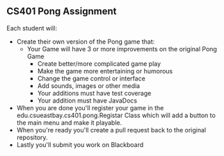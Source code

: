 ## CS401 Pong Assignment

Each student will:
* Create their own version of the Pong game that:    
  * Your Game will have 3 or more improvements on the original Pong Game    
    * Create better/more complicated game play    
    * Make the game more entertaining or humorous     
    * Change the game control or interface    
    * Add sounds, images or other media  
    * Your additions must have test coverage   
    * Your addition must have JavaDocs   
* When you are done you'll register your game in the edu.csueastbay.cs401.pong.Registar Class which will add a button to the main menu and make it playable.  
* When you're ready you'll create a pull request back to the original repository.  
* Lastly you'll submit you work on Blackboard
  
